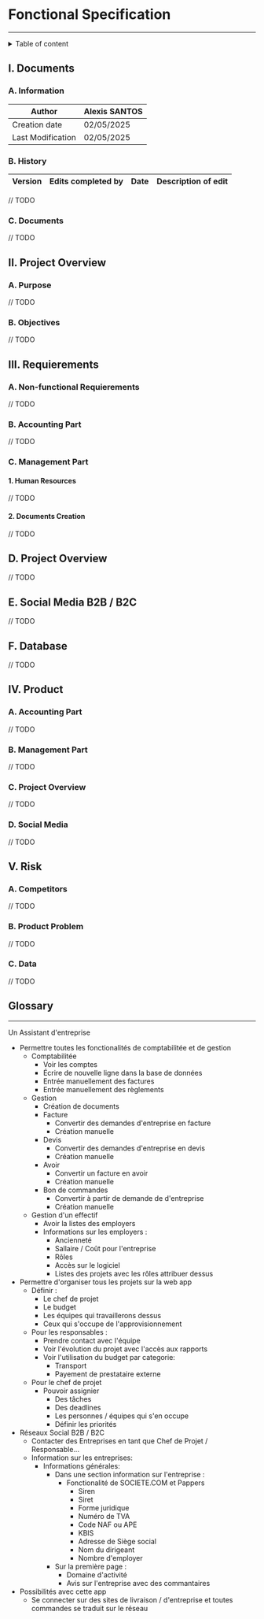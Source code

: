 # Fonctional Specification

---

<details> 

<summary>Table of content</summary>

- [Fonctional Specification](#fonctional-specification)
  - [I. Documents](#i-documents)
    - [A. Information](#a-information)
    - [B. History](#b-history)
    - [C. Documents](#c-documents)
  - [II. Project Overview](#ii-project-overview)
    - [A. Purpose](#a-purpose)
    - [B. Objectives](#b-objectives)
  - [III. Requierements](#iii-requierements)
    - [A. Non-functional Requierements](#a-non-functional-requierements)
    - [B. Accounting Part](#b-accounting-part)
    - [C. Management Part](#c-management-part)
      - [1. Human Resources](#1-human-resources)
      - [2. Documents Creation](#2-documents-creation)
  - [D. Project Overview](#d-project-overview)
  - [E. Social Media B2B / B2C](#e-social-media-b2b--b2c)
  - [F. Database](#f-database)
  - [IV. Product](#iv-product)
    - [A. Accounting Part](#a-accounting-part)
    - [B. Management Part](#b-management-part)
    - [C. Project Overview](#c-project-overview)
    - [D. Social Media](#d-social-media)
  - [V. Risk](#v-risk)
    - [A. Competitors](#a-competitors)
    - [B. Product Problem](#b-product-problem)
    - [C. Data](#c-data)
  - [Glossary](#glossary)

</details>

## I. Documents

### A. Information

|Author| Alexis SANTOS |
|-|-|
| Creation date | 02/05/2025 |
| Last Modification | 02/05/2025 |

### B. History

| Version | Edits completed by | Date | Description of edit |
|-|-|-|-|
// TODO


### C. Documents

// TODO

## II. Project Overview

### A. Purpose

// TODO

### B. Objectives

// TODO

## III. Requierements

### A. Non-functional Requierements

// TODO

### B. Accounting Part

// TODO

### C. Management Part

#### 1. Human Resources

// TODO

#### 2. Documents Creation

// TODO

## D. Project Overview

// TODO

## E. Social Media B2B / B2C

// TODO

## F. Database

// TODO

## IV. Product

### A. Accounting Part

// TODO

### B. Management Part

// TODO

### C. Project Overview

// TODO

### D. Social Media 

// TODO

## V. Risk

### A. Competitors

// TODO

### B. Product Problem

// TODO

### C. Data

// TODO

## Glossary

-----

Un Assistant d'entreprise

- Permettre toutes les fonctionalités de comptabilitée et de gestion
  - Comptabilitée
    - Voir les comptes
    - Écrire de nouvelle ligne dans la base de données
    - Entrée manuellement des factures
    - Entrée manuellement des règlements
  - Gestion
    - Création de documents
    - Facture
      - Convertir des demandes d'entreprise en facture
      - Création manuelle
    - Devis
      - Convertir des demandes d'entreprise en devis
      - Création manuelle
    - Avoir
      - Convertir un facture en avoir
      - Création manuelle
    - Bon de commandes
      - Convertir à partir de demande de d'entreprise
      - Création manuelle
  - Gestion d'un effectif
    - Avoir la listes des employers
    - Informations sur les employers :
      - Ancienneté
      - Sallaire / Coût pour l'entreprise
      - Rôles
      - Accès sur le logiciel
      - Listes des projets avec les rôles attribuer dessus
- Permettre d'organiser tous les projets sur la web app
  - Définir :   
    - Le chef de projet
    - Le budget
    - Les équipes qui travaillerons dessus
    - Ceux qui s'occupe de l'approvisionnement
  - Pour les responsables :
    - Prendre contact avec l'équipe
    - Voir l'évolution du projet avec l'accès aux rapports
    - Voir l'utilisation du budget par categorie:
      - Transport
      - Payement de prestataire externe
  - Pour le chef de projet
    - Pouvoir assignier 
      - Des tâches
      - Des deadlines
      - Les personnes / équipes qui s'en occupe
      - Définir les priorités
- Réseaux Social B2B / B2C
  - Contacter des Entreprises en tant que Chef de Projet / Responsable...
  - Information sur les entreprises:
    - Informations générales:
      - Dans une section information sur l'entreprise :
        - Fonctionalité de SOCIETE.COM et Pappers
          - Siren
          - Siret
          - Forme juridique
          - Numéro de TVA
          - Code NAF ou APE
          - KBIS
          - Adresse de Siège social
          - Nom du dirigeant
          - Nombre d'employer
      - Sur la première page :
        - Domaine d'activité
        - Avis sur l'entreprise avec des commantaires
- Possibilités avec cette app
  - Se connecter sur des sites de livraison / d'entreprise et toutes commandes se traduit sur le réseau 